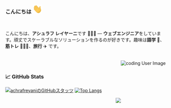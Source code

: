 ### こんにちは <img src="https://raw.githubusercontent.com/achrafreyani/achrafreyani/master/icons/wave.gif" width="30px">
<br/>

こんにちは、**アシュラフ レイヤーニ**です 👨🏻‍💻 — **ウェブエンジニア**をしています。頑丈でスケーラブルなソリューションを作るのが好きです。趣味は**語学** 📖、**筋トレ** 🏋🏻‍♂️、**旅行** ✈️ です。
<br/>
<br/>

<img align="right" alt="coding User Image" src="https://raw.githubusercontent.com/achrafreyani/achrafreyani/master/icons/minnie.gif" height="180" />

<br/>

### 📈 GitHub Stats

[![achrafreyaniのGitHubスタッツ](https://github-readme-stats.vercel.app/api?username=achrafreyani&show_icons=true&line_height=21&show_icons=true&theme=vue&hide_border=true)](https://github.com/anuraghazra/github-readme-stats)
[![Top Langs](https://github-readme-stats.vercel.app/api/top-langs/?username=achrafreyani&show_icons=true&layout=compact&theme=vue&hide_border=true)](https://github.com/anuraghazra/github-readme-stats)

<img src="https://komarev.com/ghpvc/?username=achrafreyani&color=blue&style=flat-square&label=visitors" align="right" />
